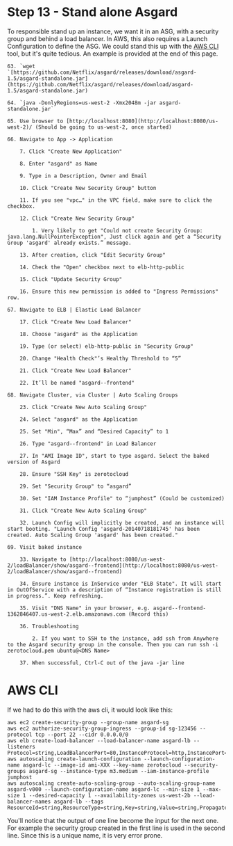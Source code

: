 # Step 13 - Stand alone Asgard

To responsible stand up an instance, we want it in an ASG, with a security group and behind a load balancer. 
In AWS, this also requires a Launch Configuration to define the ASG.
We could stand this up with the [AWS CLI](http://aws.amazon.com/cli/) tool, but it's quite tedious. 
An example is provided at the end of this page.

    63. `wget `[https://github.com/Netflix/asgard/releases/download/asgard-1.5/asgard-standalone.jar](https://github.com/Netflix/asgard/releases/download/asgard-1.5/asgard-standalone.jar)

    64. `java -DonlyRegions=us-west-2 -Xmx2048m -jar asgard-standalone.jar`

    65. Use browser to [http://localhost:8080](http://localhost:8080/us-west-2)/ (Should be going to us-west-2, once started)

    66. Navigate to App -> Application

        7. Click "Create New Application"

        8. Enter "asgard" as Name

        9. Type in a Description, Owner and Email

        10. Click "Create New Security Group" button

        11. If you see "vpc…" in the VPC field, make sure to click the checkbox.

        12. Click "Create New Security Group"

            1. Very likely to get "Could not create Security Group: java.lang.NullPointerException", Just click again and get a “Security Group 'asgard' already exists.” message.

        13. After creation, click "Edit Security Group"

        14. Check the "Open" checkbox next to elb-http-public

        15. Click "Update Security Group"

        16. Ensure this new permission is added to "Ingress Permissions" row.

    67. Navigate to ELB | Elastic Load Balancer

        17. Click "Create New Load Balancer"

        18. Choose "asgard" as the Application

        19. Type (or select) elb-http-public in "Security Group"

        20. Change "Health Check"’s Healthy Threshold to “5”

        21. Click "Create New Load Balancer"

        22. It’ll be named "asgard--frontend"

    68. Navigate Cluster, via Cluster | Auto Scaling Groups

        23. Click "Create New Auto Scaling Group"

        24. Select "asgard" as the Application

        25. Set "Min", “Max” and “Desired Capacity” to 1

        26. Type "asgard--frontend" in Load Balancer

        27. In "AMI Image ID", start to type asgard. Select the baked version of Asgard

        28. Ensure "SSH Key" is zerotocloud

        29. Set "Security Group" to “asgard”

        30. Set "IAM Instance Profile" to “jumphost” (Could be customized)

        31. Click "Create New Auto Scaling Group"

        32. Launch Config will implicitly be created, and an instance will start booting. "Launch Config 'asgard-20140718181745' has been created. Auto Scaling Group 'asgard' has been created."

    69. Visit baked instance

        33. Navigate to [http://localhost:8080/us-west-2/loadBalancer/show/asgard--frontend](http://localhost:8080/us-west-2/loadBalancer/show/asgard--frontend)

        34. Ensure instance is InService under "ELB State". It will start in OutOfService with a description of “Instance registration is still in progress.”. Keep refreshing.

        35. Visit "DNS Name" in your browser, e.g. asgard--frontend-1362846407.us-west-2.elb.amazonaws.com (Record this)

        36. Troubleshooting

            2. If you want to SSH to the instance, add ssh from Anywhere to the Asgard security group in the console. Then you can run ssh -i zerotocloud.pem ubuntu@<DNS Name>

        37. When successful, Ctrl-C out of the java -jar line


# AWS CLI

If we had to do this with the aws cli, it would look like this:

    aws ec2 create-security-group --group-name asgard-sg
    aws ec2 authorize-security-group-ingress --group-id sg-123456 --protocol tcp --port 22 --cidr 0.0.0.0/0
    aws elb create-load-balancer --load-balancer-name asgard-lb --listeners Protocol=string,LoadBalancerPort=80,InstanceProtocol=http,InstancePort=7001
    aws autoscaling create-launch-configuration --launch-configuration-name asgard-lc --image-id ami-XXX --key-name zerotocloud --security-groups asgard-sg --instance-type m3.medium --iam-instance-profile jumphost
    aws autoscaling create-auto-scaling-group --auto-scaling-group-name asgard-v000 --launch-configuration-name asgard-lc --min-size 1 --max-size 1 --desired-capacity 1 --availability-zones us-west-2b --load-balancer-names asgard-lb --tags ResourceId=string,ResourceType=string,Key=string,Value=string,PropagateAtLaunch=boolean

You'll notice that the output of one line become the input for the next one.
For example the security group created in the first line is used in the second line.
Since this is a unique name, it is very error prone.